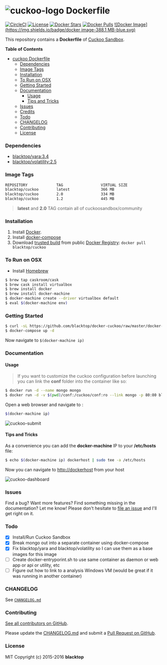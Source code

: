 ![cuckoo-logo](https://github.com/blacktop/docker-cuckoo/raw/master/docs/img/logo.png) Dockerfile
=================================================================================================

[![CircleCI](https://circleci.com/gh/blacktop/docker-cuckoo.png?style=shield)](https://circleci.com/gh/blacktop/docker-cuckoo) [![License](http://img.shields.io/:license-mit-blue.svg)](http://doge.mit-license.org) [![Docker Stars](https://img.shields.io/docker/stars/blacktop/cuckoo.svg)](https://hub.docker.com/r/blacktop/cuckoo/) [![Docker Pulls](https://img.shields.io/docker/pulls/blacktop/cuckoo.svg)](https://hub.docker.com/r/blacktop/cuckoo/) [![Docker Image](https://img.shields.io/badge/docker image-388.1 MB-blue.svg)](https://hub.docker.com/r/blacktop/bro/)

This repository contains a **Dockerfile** of [Cuckoo Sandbox](http://www.cuckoosandbox.org/).

**Table of Contents**

-	[cuckoo Dockerfile](#-dockerfile)
	-	[Dependencies](#dependencies)
	-	[Image Tags](#image-tags)
	-	[Installation](#installation)
	-	[To Run on OSX](#to-run-on-osx)
	-	[Getting Started](#getting-started)
	-	[Documentation](#documentation)
		-	[Usage](#usage)
		-	[Tips and Tricks](#tips-and-tricks)
	-	[Issues](#issues)
	-	[Credits](#credits)
	-	[Todo](#todo)
	-	[CHANGELOG](#changelog)
	-	[Contributing](#contributing)
	-	[License](#license)

### Dependencies

-	[blacktop/yara:3.4](https://hub.docker.com/r/blacktop/yara/)
-	[blacktop/volatility:2.5](https://hub.docker.com/r/blacktop/volatility/)

### Image Tags

```bash
REPOSITORY             TAG                 VIRTUAL SIZE
blacktop/cuckoo        latest              366 MB
blacktop/cuckoo        2.0                 334 MB
blacktop/cuckoo        1.2                 445 MB
```

> **latest** and **2.0** TAG contain all of cuckoosandbox/community

### Installation

1.	Install [Docker](https://docs.docker.com).
2.	Install [docker-compose](https://docs.docker.com/compose/install/)
3.	Download [trusted build](https://hub.docker.com/r/blacktop/cuckoo/) from public [Docker Registry](https://hub.docker.com/): `docker pull blacktop/cuckoo`

### To Run on OSX

-	Install [Homebrew](http://brew.sh)

```bash
$ brew tap caskroom/cask
$ brew cask install virtualbox
$ brew install docker
$ brew install docker-machine
$ docker-machine create --driver virtualbox default
$ eval $(docker-machine env)
```

### Getting Started

```bash
$ curl -sL https://github.com/blacktop/docker-cuckoo/raw/master/docker-compose.yml > docker-compose.yml
$ docker-compose up -d
```

Now navigate to `$(docker-machine ip)`

### Documentation

#### Usage

> If you want to customize the cuckoo configuration before launching you can link the **conf** folder into the container like so:

```bash
$ docker run -d --name mongo mongo
$ docker run -d -v $(pwd)/conf:/cuckoo/conf:ro --link mongo -p 80:80 blacktop/cuckoo
```

Open a web browser and navigate to :

```bash
$(docker-machine ip)
```

![cuckoo-submit](https://github.com/blacktop/docker-cuckoo/raw/master/docs/img/submit.png)

#### Tips and Tricks

As a convenience you can add the **docker-machine** IP to your **/etc/hosts** file:

```bash
$ echo $(docker-machine ip) dockerhost | sudo tee -a /etc/hosts
```

Now you can navigate to [http://dockerhost](http://dockerhost) from your host

![cuckoo-dashboard](https://github.com/blacktop/docker-cuckoo/raw/master/docs/img/dashboard.png)

### Issues

Find a bug? Want more features? Find something missing in the documentation? Let me know! Please don't hesitate to [file an issue](https://github.com/blacktop/docker-cuckoo/issues/new) and I'll get right on it.

### Todo

-	[x] Install/Run Cuckoo Sandbox
-	[x] Break mongo out into a separate container using docker-compose
-	[x] Fix blacktop/yara and blacktop/volatility so I can use them as a base images for this image
-	[ ] Create docker-entryporint.sh to use same container as daemon or web app or api or utility, etc
-	[ ] Figure out how to link to a analysis Windows VM (would be great if it was running in another container)

### CHANGELOG

See [`CHANGELOG.md`](https://github.com/blacktop/docker-cuckoo/blob/master/CHANGELOG.md)

### Contributing

[See all contributors on GitHub](https://github.com/blacktop/docker-cuckoo/graphs/contributors).

Please update the [CHANGELOG.md](https://github.com/blacktop/docker-cuckoo/blob/master/CHANGELOG.md) and submit a [Pull Request on GitHub](https://help.github.com/articles/using-pull-requests/).

### License

MIT Copyright (c) 2015-2016 **blacktop**
